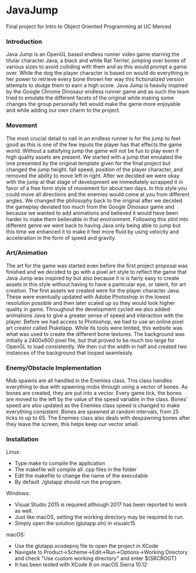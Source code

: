 # JavaJump

Final project for Intro to Object Oriented Programming at UC Merced

### Introduction
Java Jump is an OpenGL based endless runner video game starring the titular character Java, a black and white Rat Terrier, jumping over bones of various sizes to avoid colliding with them and as this would prompt a game over. While the dog the player character is based on would do everything in her power to retrieve every bone thrown her way this fictionalized version attempts to dodge them to earn a high score. Java Jump is heavily inspired by the Google Chrome Dinosaur endless runner game and as such the team tried to emulate the different facets of the original while making some changes the group personally felt would make the game more enjoyable and while adding our own charm to the project.


### Movement
The most crucial detail to nail in an endless runner is for the jump to feel good as this is one of the few inputs the player has that effects the game world. Without a satisfying jump the game will not be fun to play even if high quality assets are present. We started with a jump that emulated the one presented by the original template given for the final project but changed the jump height. fall speed, position of the player character, and removed the ability to move left in right. After we decided we were okay with the jump at that stage of development we immediately scrapped it in favor of a free form style of movement for about two days. In this style you could move all directions and the enemies would come at you from different angles. We changed the philosophy back to the original after we decided the gameplay deviated too much from the Google Dinosaur game and because we wanted to add animations and believed it would have been harder to make them believable in that environment. Following this stint into different genre we went back to having Java only being able to jump but this time we enhanced it to make it feel more fluid by using velocity and acceleration in the form of speed and gravity.


### Art/Animation
The art for the game was started even before the first project proposal was finished and we decided to go with a pixel art style to reflect the game that Java Jump was inspired by but also because it is is fairly easy to create assets in this style without having to have a particular eye, or talent, for art creation. The first assets we created were for the player character Java. These were eventually updated with Adobe Photoshop in the lowest resolution possible and then later scaled up so they would look higher quality in game. Throughout the development cycled we also added animations Java to give a greater sense of speed and interaction with the player. Before we had access to Photoshop, we had to use an online pixel art creator called Piskelapp. While its tools were limited, this website was what was used to create the different bone textures. The background was initially a 2400x600 pixel file, but that proved to be much too large for OpenGL to load consistently. We then cut the width in half and created two instances of the background that looped seamlessly.


### Enemy/Obstacle Implementation
Mob spawns are all handled in the Enemies class. This class handles everything to due with spawning mobs through using a vector of bones. As bones are created, they are put into a vector. Every game tick, the bones are moved to the left by the value of the speed variable in the class. Bones’ speed are also updated as the Enemies class speed is changed to make everything consistent. Bones are spawned at random intervals, from 25 ticks to up to 65. The Enemies class also deals with despawning bones after they leave the screen, this helps keep our vector small. 

### Installation

Linux:
 - Type make to compile the application
 - The makefile will compile all .cpp files in the folder
 - Edit the makefile to change the name of the executable
 - By default ./glutapp should run the program.

Windows:
 - Visual Studio 2015 is required although 2017 has been reported to work as well.
 - Just like macOS, setting the working directory may be required to run. 
 - Simply open the solution (glutapp.sln) in visualc15
 
macOS:
 - Use the glutapp.xcodeproj file to open the project in XCode
 - Navigate to Product->Scheme->Edit->Run->Options->Working Directory and check "Use custom working directory" and enter $(SRCROOT)
 - It has been tested with XCode 8 on macOS Sierra 10.12
